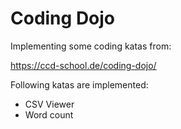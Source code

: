 # Coding Dojo

Implementing some coding katas from:

https://ccd-school.de/coding-dojo/

Following katas are implemented:

* CSV Viewer
* Word count
